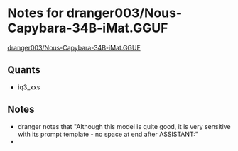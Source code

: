 # Notes for dranger003/Nous-Capybara-34B-iMat.GGUF
[dranger003/Nous-Capybara-34B-iMat.GGUF](https://huggingface.co/dranger003/Nous-Capybara-34B-iMat.GGUF)

## Quants
- iq3_xxs

## Notes
- dranger notes that "Although this model is quite good, it is very sensitive with its prompt template - no space at end after ASSISTANT:"
- 
